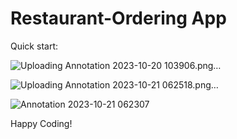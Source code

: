 # Restaurant-Ordering App

Quick start:

![Uploading Annotation 2023-10-20 103906.png…]()

![Uploading Annotation 2023-10-21 062518.png…]()

![Annotation 2023-10-21 062307](https://github.com/sampleRID/Restaurant-OrderingApp/assets/132147692/7ba5cefb-9f09-484b-9ebb-7aeede2a138c)


Happy Coding!
